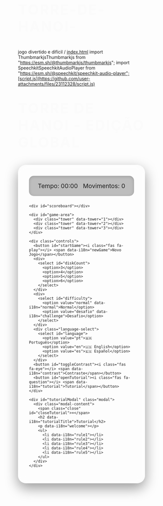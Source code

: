 # Torre-de-Hanoi-
jogo divertido e difícil /
[index.html](https://github.com/user-attachments/files/23112316/index.html)
import ThumbmarkjsThumbmarkjs from "https://esm.sh/@thumbmarkjs/thumbmarkjs";
import SpeechkitSpeechkitAudioPlayer from "https://esm.sh/@speechkit/speechkit-audio-player";[script.js](https://github.com/user-attachments/files/23112328/script.js)
<!DOCTYPE html>
<html lang="en">

  <head>
    <meta charset="UTF-8">
    <title>Torre de Hanoi</title>
    

  </head>
    
  <body>
  <!DOCTYPE html>
<html lang="pt-br">
<head>
  <meta charset="UTF-8">
  <meta name="viewport" content="width=device-width, initial-scale=1.0">
  <title>Torre de Hanoi - Edição Global</title>
  <link rel="stylesheet" href="https://cdnjs.cloudflare.com/ajax/libs/font-awesome/6.0.0/css/all.min.css">
  <link href="https://fonts.googleapis.com/css2?family=Poppins:wght@400;600;700&display=swap" rel="stylesheet">
  <style>
    * {
      margin: 0;
      padding: 0;
      box-sizing: border-box;
    }

    body {
      font-family: 'Poppins', sans-serif;
      min-height: 100vh;
      background: linear-gradient(145deg, #0f2027, #203a43, #2c5364);
      color: #fff;
      display: flex;
      flex-direction: column;
      align-items: center;
      padding: 40px 20px;
      overflow-x: hidden;
      transition: all 0.5s ease;
    }

    h1 {
      font-size: 2.8rem;
      margin-bottom: 25px;
      text-transform: uppercase;
      letter-spacing: 3px;
      text-shadow: 0 3px 15px rgba(0, 0, 0, 0.6);
      animation: fadeInTitle 1s ease-in-out;
    }

    @keyframes fadeInTitle {
      from { opacity: 0; transform: translateY(-20px); }
      to { opacity: 1; transform: translateY(0); }
    }

    .container {
      background: rgba(255, 255, 255, 0.08);
      border-radius: 25px;
      padding: 35px;
      backdrop-filter: blur(12px);
      box-shadow: 0 15px 40px rgba(0, 0, 0, 0.4);
      width: 100%;
      max-width: 950px;
      transition: transform 0.3s ease;
    }

    .stats {
      display: flex;
      justify-content: space-around;
      margin-bottom: 25px;
      font-size: 1.2rem;
      background: rgba(0, 0, 0, 0.25);
      padding: 20px;
      border-radius: 15px;
      box-shadow: inset 0 2px 10px rgba(0, 0, 0, 0.2);
    }

    #scoreboard {
      text-align: center;
      margin: 25px 0;
      font-size: 1.1rem;
      color: #a3bffa;
      font-weight: 600;
    }

    #game-area {
      display: flex;
      justify-content: space-between;
      width: 100%;
      height: 400px;
      position: relative;
      perspective: 1200px;
    }

    .tower {
      width: 30%;
      display: flex;
      flex-direction: column-reverse;
      align-items: center;
      justify-content: flex-start;
      background: linear-gradient(180deg, rgba(255, 255, 255, 0.12), transparent);
      border-radius: 15px;
      border-bottom: 15px solid #8d5524;
      position: relative;
      cursor: pointer;
      transition: transform 0.4s ease, border-bottom-color 0.4s ease;
    }

    .tower:hover {
      transform: translateY(-8px);
    }

    .tower::after {
      content: '';
      position: absolute;
      bottom: -60px;
      width: 14px;
      height: 120px;
      background: linear-gradient(#8d5524, #5d4037);
      border-radius: 8px;
      box-shadow: 0 5px 20px rgba(0, 0, 0, 0.4);
    }

    .tower.active {
      border-bottom-color: #f1c40f;
      transform: scale(1.06);
    }

    .disk {
      height: 40px;
      margin: 5px 0;
      border-radius: 30px;
      transition: all 0.5s ease;
      color: #fff;
      display: flex;
      align-items: center;
      justify-content: center;
      font-weight: 700;
      text-shadow: 0 2px 5px rgba(0, 0, 0, 0.6);
      box-shadow: 0 6px 20px rgba(0, 0, 0, 0.3);
      animation: slideIn 0.4s ease;
    }

    @keyframes slideIn {
      from { transform: translateY(-30px); opacity: 0; }
      to { transform: translateY(0); opacity: 1; }
    }

    .selected {
      transform: scale(1.2) rotate(3deg);
      box-shadow: 0 0 25px rgba(241, 196, 15, 0.9);
    }

    .controls {
      display: flex;
      flex-wrap: wrap;
      gap: 20px;
      justify-content: center;
      margin-top: 35px;
    }

    button, select {
      padding: 14px 30px;
      font-size: 1.1rem;
      border: none;
      border-radius: 50px;
      background: linear-gradient(45deg, #f1c40f, #e67e22);
      color: #fff;
      cursor: pointer;
      transition: all 0.4s ease;
      box-shadow: 0 6px 20px rgba(0, 0, 0, 0.25);
      text-transform: uppercase;
      font-weight: 700;
      position: relative;
      overflow: hidden;
    }

    button:hover, select:hover {
      transform: translateY(-4px);
      box-shadow: 0 10px 25px rgba(0, 0, 0, 0.35);
      background: linear-gradient(45deg, #f39c12, #d35400);
    }

    button::after {
      content: '';
      position: absolute;
      top: 50%;
      left: 50%;
      width: 0;
      height: 0;
      background: rgba(255, 255, 255, 0.3);
      border-radius: 50%;
      transform: translate(-50%, -50%);
      transition: width 0.6s ease, height 0.6s ease;
    }

    button:hover::after {
      width: 200%;
      height: 200%;
    }

    select {
      background: #34495e;
      appearance: none;
      padding-right: 40px;
    }

    .language-select {
      position: relative;
    }

    .language-select::after {
      content: '\f078';
      font-family: 'Font Awesome 6 Free';
      font-weight: 900;
      position: absolute;
      right: 15px;
      top: 50%;
      transform: translateY(-50%);
      color: #fff;
      pointer-events: none;
    }

    .modal {
      display: none;
      position: fixed;
      z-index: 1000;
      left: 0;
      top: 0;
      width: 100%;
      height: 100%;
      background: rgba(0, 0, 0, 0.95);
      animation: fadeIn 0.4s ease;
    }

    @keyframes fadeIn {
      from { opacity: 0; }
      to { opacity: 1; }
    }

    .modal-content {
      background: #1c2526;
      margin: 10% auto;
      padding: 35px;
      border-radius: 20px;
      width: 90%;
      max-width: 600px;
      box-shadow: 0 15px 50px rgba(0, 0, 0, 0.6);
      position: relative;
      animation: modalPop 0.4s ease;
    }

    @keyframes modalPop {
      from { transform: scale(0.9); opacity: 0; }
      to { transform: scale(1); opacity: 1; }
    }

    .close {
      position: absolute;
      top: 15px;
      right: 25px;
      font-size: 35px;
      color: #fff;
      cursor: pointer;
      transition: color 0.3s ease;
    }

    .close:hover {
      color: #f1c40f;
    }

    .high-contrast {
      background: #000;
      color: #ffeb3b;
    }

    .high-contrast button, .high-contrast select {
      background: #ffeb3b;
      color: #000;
    }

    @media (max-width: 768px) {
      h1 { font-size: 2.2rem; }
      .tower { height: 300px; }
      .disk { height: 32px; font-size: 1rem; }
      button, select { padding: 12px 25px; font-size: 1rem; }
      .stats { flex-direction: column; text-align: center; gap: 15px; }
    }
  </style>
</head>
<body>
  <h1 data-i18n="title">Torre de Hanoi - Edição Global</h1>
  <div class="container">
    <div class="stats">
      <div data-i18n="time">Tempo: <span id="time">00:00</span></div>
      <div id="timeLimitContainer" style="display:none;" data-i18n="remaining">Restante: <span id="timeRemaining">00:00</span></div>
      <div data-i18n="moves">Movimentos: <span id="moves">0</span></div>
    </div>

    <div id="scoreboard"></div>

    <div id="game-area">
      <div class="tower" data-tower="1"></div>
      <div class="tower" data-tower="2"></div>
      <div class="tower" data-tower="3"></div>
    </div>

    <div class="controls">
      <button id="startGame"><i class="fas fa-play"></i> <span data-i18n="newGame">Novo Jogo</span></button>
      <div>
        <select id="diskCount">
          <option>3</option>
          <option>4</option>
          <option>5</option>
          <option>6</option>
        </select>
      </div>
      <div>
        <select id="difficulty">
          <option value="normal" data-i18n="normal">Normal</option>
          <option value="desafio" data-i18n="challenge">Desafio</option>
        </select>
      </div>
      <div class="language-select">
        <select id="language">
          <option value="pt">🇧🇷 Português</option>
          <option value="en">🇺🇸 English</option>
          <option value="es">🇪🇸 Español</option>
        </select>
      </div>
      <button id="toggleContrast"><i class="fas fa-eye"></i> <span data-i18n="contrast">Contraste</span></button>
      <button id="openTutorial"><i class="fas fa-question"></i> <span data-i18n="tutorial">Tutorial</span></button>
    </div>

    <div id="tutorialModal" class="modal">
      <div class="modal-content">
        <span class="close" id="closeTutorial">×</span>
        <h2 data-i18n="tutorialTitle">Tutorial</h2>
        <p data-i18n="welcome"></p>
        <ul>
          <li data-i18n="rule1"></li>
          <li data-i18n="rule2"></li>
          <li data-i18n="rule3"></li>
          <li data-i18n="rule4"></li>
          <li data-i18n="rule5"></li>
        </ul>
      </div>
    </div>
  </div>

  <audio id="audioSelect" src="https://www.soundjay.com/buttons/beep-01a.mp3" preload="auto"></audio>
  <audio id="audioMove" src="https://www.soundjay.com/buttons/beep-07.mp3" preload="auto"></audio>
  <audio id="audioWin" src="https://www.soundjay.com/misc/sounds/bell-ring-01.mp3" preload="auto"></audio>

  <script>
    const translations = {
      pt: {
        title: "Torre de Hanoi - Edição Global",
        time: "Tempo:",
        remaining: "Restante:",
        moves: "Movimentos:",
        newGame: "Novo Jogo",
        normal: "Normal",
        challenge: "Desafio",
        contrast: "Contraste",
        tutorial: "Tutorial",
        tutorialTitle: "Tutorial",
        welcome: "Desafie-se na Torre de Hanoi!",
        rule1: "Mova todos os discos da torre 1 para a torre 3.",
        rule2: "Um disco maior nunca pode ficar sobre um menor.",
        rule3: "Clique para selecionar e mover discos.",
        rule4: "No modo Desafio, o tempo é seu inimigo!",
        rule5: "Movimentos ideais: 2ⁿ - 1.",
        invalidMove: "Movimento inválido!",
        perfectWin: "🎉 Vitória Perfeita!",
        win: "✅ Você venceu!",
        ideal: "ideal",
        in: "em",
        timeUp: "⏰ Tempo esgotado!"
      },
      en: {
        title: "Tower of Hanoi - Global Edition",
        time: "Time:",
        remaining: "Remaining:",
        moves: "Moves:",
        newGame: "New Game",
        normal: "Normal",
        challenge: "Challenge",
        contrast: "Contrast",
        tutorial: "Tutorial",
        tutorialTitle: "Tutorial",
        welcome: "Challenge yourself in Tower of Hanoi!",
        rule1: "Move all disks from tower 1 to tower 3.",
        rule2: "A larger disk cannot be placed on a smaller one.",
        rule3: "Click to select and move disks.",
        rule4: "In Challenge mode, time is your enemy!",
        rule5: "Ideal moves: 2ⁿ - 1.",
        invalidMove: "Invalid move!",
        perfectWin: "🎉 Perfect Victory!",
        win: "✅ You won!",
        ideal: "ideal",
        in: "in",
        timeUp: "⏰ Time's up!"
      },
      es: {
        title: "Torre de Hanói - Edición Global",
        time: "Tiempo:",
        remaining: "Restante:",
        moves: "Movimientos:",
        newGame: "Nuevo Juego",
        normal: "Normal",
        challenge: "Desafío",
        contrast: "Contraste",
        tutorial: "Tutorial",
        tutorialTitle: "Tutorial",
        welcome: "¡Desafíate en la Torre de Hanói!",
        rule1: "Mueve todos los discos de la torre 1 a la torre 3.",
        rule2: "Un disco mayor no puede estar sobre uno menor.",
        rule3: "Haz clic para seleccionar y mover discos.",
        rule4: "¡En modo Desafío, el tiempo es tu enemigo!",
        rule5: "Movimientos ideales: 2ⁿ - 1.",
        invalidMove: "¡Movimiento inválido!",
        perfectWin: "🎉 ¡Victoria Perfecta!",
        win: "✅ ¡Ganaste!",
        ideal: "ideal",
        in: "en",
        timeUp: "⏰ ¡Tiempo agotado!"
      }
    };

    let towers = [[], [], []];
    let selectedDisk = null;
    let selectedTowerIndex = null;
    let moves = 0;
    let timerInterval;
    let startTime;
    let timeLimit = 0;
    let currentDifficulty = "normal";

    function updateLanguage() {
      const lang = document.getElementById('language').value;
      document.querySelectorAll('[data-i18n]').forEach(element => {
        const key = element.getAttribute('data-i18n');
        element.innerHTML = translations[lang][key] || element.innerHTML;
        if (element.tagName === 'DIV' || element.tagName === 'SPAN') {
          element.innerHTML = `${translations[lang][key]} <span id="${key === 'time' ? 'time' : key === 'remaining' ? 'timeRemaining' : 'moves'}">${document.getElementById(key === 'time' ? 'time' : key === 'remaining' ? 'timeRemaining' : 'moves').textContent}</span>`;
        }
      });
      document.title = translations[lang].title;
    }

    function formatTime(seconds) {
      const m = Math.floor(seconds / 60);
      const s = seconds % 60;
      return `${String(m).padStart(2, '0')}:${String(s).padStart(2, '0')}`;
    }

    function updateScoreboard(diskCount, elapsedSeconds, moves) {
      const keyTime = "bestTime_" + diskCount;
      const keyMoves = "bestMoves_" + diskCount;
      let bestTime = localStorage.getItem(keyTime) || Infinity;
      let bestMoves = localStorage.getItem(keyMoves) || Infinity;
      if (elapsedSeconds < bestTime) localStorage.setItem(keyTime, elapsedSeconds);
      if (moves < bestMoves) localStorage.setItem(keyMoves, moves);
      document.getElementById('scoreboard').innerHTML = `
        Best: ${formatTime(parseInt(localStorage.getItem(keyTime)) || 0)} | ${localStorage.getItem(keyMoves) || 0} moves
      `;
    }

    function createDisks(count) {
      towers = [[], [], []];
      document.querySelectorAll('.tower').forEach(tower => {
        tower.innerHTML = '';
        tower.classList.remove('active');
      });
      const colors = ['#e74c3c', '#3498db', '#2ecc71', '#f1c40f', '#9b59b6', '#e67e22'];
      const tower1 = document.querySelector('[data-tower="1"]');
      for (let i = count; i > 0; i--) {
        const disk = document.createElement('div');
        disk.className = 'disk';
        disk.style.width = `${i * 50 + 60}px`;
        disk.style.background = `linear-gradient(45deg, ${colors[(i - 1) % colors.length]}, ${colors[i % colors.length]})`;
        disk.dataset.size = i;
        disk.textContent = i;
        tower1.appendChild(disk);
        towers[0].push(disk);
      }
    }

    function resetSelection() {
      if (selectedDisk) {
        selectedDisk.classList.remove('selected');
        const originalTower = document.querySelector(`[data-tower="${selectedTowerIndex + 1}"]`);
        originalTower.appendChild(selectedDisk);
        towers[selectedTowerIndex].push(selectedDisk);
      }
      selectedDisk = null;
      selectedTowerIndex = null;
      document.querySelectorAll('.tower').forEach(t => t.classList.remove('active'));
    }

    function handleTowerClick(towerElement, towerIndex) {
      if (selectedDisk) {
        if (towerIndex === selectedTowerIndex) {
          resetSelection();
          return;
        }
        const destinationTower = towers[towerIndex];
        const topDisk = destinationTower[destinationTower.length - 1];
        if (!topDisk || parseInt(selectedDisk.dataset.size) < parseInt(topDisk.dataset.size)) {
          destinationTower.push(selectedDisk);
          towerElement.appendChild(selectedDisk);
          moves++;
          document.getElementById('moves').textContent = moves;
          document.getElementById('audioMove').play();
          selectedDisk.classList.remove('selected');
          selectedDisk = null;
          selectedTowerIndex = null;
          document.querySelectorAll('.tower').forEach(t => t.classList.remove('active'));
          checkWin();
        } else {
          alert(translations[document.getElementById('language').value].invalidMove);
          resetSelection();
        }
      } else if (towers[towerIndex].length > 0) {
        selectedDisk = towers[towerIndex].pop();
        selectedTowerIndex = towerIndex;
        selectedDisk.classList.add('selected');
        document.getElementById('audioSelect').play();
        document.querySelector(`[data-tower="${towerIndex + 1}"]`).classList.add('active');
      }
    }

    function vibrateDevice(pattern = [100, 50, 100]) {
      if ('vibrate' in navigator) {
        navigator.vibrate(pattern); // Padrão de vibração: 100ms, pausa 50ms, 100ms
      }
    }

    function checkWin() {
      const lang = document.getElementById('language').value;
      const diskCount = parseInt(document.getElementById('diskCount').value);
      if (towers[2].length === diskCount) {
        clearInterval(timerInterval);
        const elapsedSeconds = Math.floor((new Date() - startTime) / 1000);
        const perfectMoves = Math.pow(2, diskCount) - 1;
        document.getElementById('audioWin').play();
        vibrateDevice([200, 100, 200, 100, 200]); // Vibração de vitória mais elaborada
        setTimeout(() => {
          alert(moves === perfectMoves
            ? `${translations[lang].perfectWin} ${moves} ${translations[lang].moves.toLowerCase()} ${translations[lang].in} ${formatTime(elapsedSeconds)}!`
            : `${translations[lang].win} ${moves} ${translations[lang].moves.toLowerCase()} (${perfectMoves} ${translations[lang].ideal}) ${translations[lang].in} ${formatTime(elapsedSeconds)}!`);
          updateScoreboard(diskCount, elapsedSeconds, moves);
        }, 100);
      }
    }

    function updateTimer() {
      const elapsedSeconds = Math.floor((new Date() - startTime) / 1000);
      document.getElementById('time').textContent = formatTime(elapsedSeconds);
      if (currentDifficulty === "desafio") {
        const remaining = timeLimit - elapsedSeconds;
        if (remaining <= 0) {
          clearInterval(timerInterval);
          alert(translations[document.getElementById('language').value].timeUp);
          return;
        }
        document.getElementById('timeRemaining').textContent = formatTime(remaining);
      }
    }

    document.querySelectorAll('.tower').forEach(tower => {
      tower.addEventListener('click', function() {
        const towerIndex = parseInt(this.dataset.tower) - 1;
        handleTowerClick(this, towerIndex);
      });
    });

    document.getElementById('openTutorial').addEventListener('click', () => {
      document.getElementById('tutorialModal').style.display = 'block';
    });

    document.getElementById('closeTutorial').addEventListener('click', () => {
      document.getElementById('tutorialModal').style.display = 'none';
    });

    window.addEventListener('click', (event) => {
      if (event.target === document.getElementById('tutorialModal')) {
        document.getElementById('tutorialModal').style.display = 'none';
      }
    });

    document.getElementById('toggleContrast').addEventListener('click', () => {
      document.body.classList.toggle('high-contrast');
    });

    document.getElementById('startGame').addEventListener('click', () => {
      const diskCount = parseInt(document.getElementById('diskCount').value);
      currentDifficulty = document.getElementById('difficulty').value;
      clearInterval(timerInterval);
      moves = 0;
      document.getElementById('moves').textContent = '0';
      createDisks(diskCount);
      startTime = new Date();
      timeLimit = currentDifficulty === "desafio" ? diskCount * 60 : 0;
      document.getElementById('timeLimitContainer').style.display = currentDifficulty === "desafio" ? 'block' : 'none';
      timerInterval = setInterval(updateTimer, 1000);
    });

    document.getElementById('language').addEventListener('change', updateLanguage);

    // Inicialização
    createDisks(3);
    updateLanguage();
  </script>
</body>
</html>
    <script type="module" src="./script.js"></script>

  </body>
  
</html>
